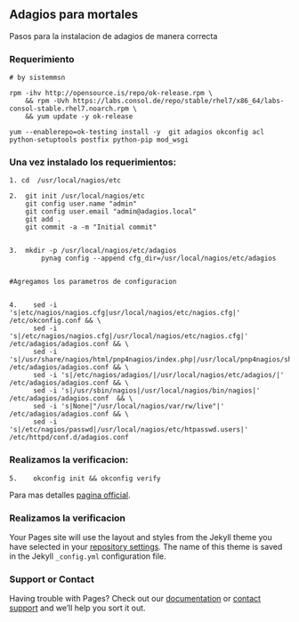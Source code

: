 ## Adagios para mortales

Pasos para la instalacion de adagios de manera correcta

### Requerimiento


```
# by sistemmsn

rpm -ihv http://opensource.is/repo/ok-release.rpm \
	&& rpm -Uvh https://labs.consol.de/repo/stable/rhel7/x86_64/labs-consol-stable.rhel7.noarch.rpm \
	&& yum update -y ok-release
 
yum --enablerepo=ok-testing install -y  git adagios okconfig acl python-setuptools postfix python-pip mod_wsgi 

```

### Una vez instalado los requerimientos:

```
1. cd  /usr/local/nagios/etc

2.  git init /usr/local/nagios/etc
    git config user.name "admin"
    git config user.email "admin@adagios.local"
    git add . 
    git commit -a -m "Initial commit"

```

```

3.  mkdir -p /usr/local/nagios/etc/adagios
	    pynag config --append cfg_dir=/usr/local/nagios/etc/adagios
   
```


```
#Agregamos los parametros de configuracion

 
4.    sed -i 's|etc/nagios/nagios.cfg|usr/local/nagios/etc/nagios.cfg|'  /etc/okconfig.conf && \
      sed -i 's|/etc/nagios/nagios.cfg|/usr/local/nagios/etc/nagios.cfg|'  /etc/adagios/adagios.conf && \
      sed -i 's|/usr/share/nagios/html/pnp4nagios/index.php|/usr/local/pnp4nagios/share/index.php|'  /etc/adagios/adagios.conf && \
      sed -i 's|/etc/nagios/adagios/|/usr/local/nagios/etc/adagios/|'  /etc/adagios/adagios.conf && \
      sed -i 's|/usr/sbin/nagios|/usr/local/nagios/bin/nagios|'  /etc/adagios/adagios.conf  && \
      sed -i 's|None|"/usr/local/nagios/var/rw/live"|'  /etc/adagios/adagios.conf && \
      sed -i 's|/etc/nagios/passwd|/usr/local/nagios/etc/htpasswd.users|'  /etc/httpd/conf.d/adagios.conf 

```
### Realizamos la verificacion:


``` 
5.    okconfig init && okconfig verify

```

Para mas detalles [pagina official](http://adagios.org/).

### Realizamos la verificacion

Your Pages site will use the layout and styles from the Jekyll theme you have selected in your [repository settings](https://github.com/sistemmsn/nagios-adagios/settings/pages). The name of this theme is saved in the Jekyll `_config.yml` configuration file.

### Support or Contact

Having trouble with Pages? Check out our [documentation](https://docs.github.com/categories/github-pages-basics/) or [contact support](https://support.github.com/contact) and we’ll help you sort it out.
